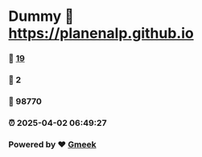 # Dummy :link: https://planenalp.github.io 
### :page_facing_up: [19](https://planenalp.github.io/tag.html) 
### :speech_balloon: 2 
### :hibiscus: 98770 
### :alarm_clock: 2025-04-02 06:49:27 
### Powered by :heart: [Gmeek](https://github.com/Meekdai/Gmeek)
